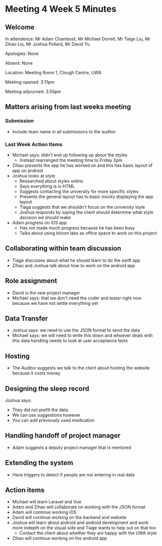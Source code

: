 # Meeting 4 Week 5 Minutes

## Welcome
In attendence: Mr Adam Chambost, Mr Michael Dorrell, Mr Taige Liu, Mr Zihao Liu, Mr Joshua Pollard, Mr David Yu

Apologies: None

Absent: None

Location: Meeting Room 1, Clough Centre, UWA

Meeting opened: 3:11pm

Meeting adjourned: 3:55pm

## Matters arising from last weeks meeting

### Submission
* Include team name in all submissions to the auditor

### Last Week Action Items
* Michael says: didn't end up following up about the styles
  * Instead rearranged the meeting time to Friday 2pm
* Zihao presents the app he has worked on and this has basic layout of app on android
* Joshua looks at style
  * Researched about styles online
  * Says everything is in HTML
  * Suggests contacting the university for more specific styles
  * Presents the general layout has to basic mocks displaying the app layout
  * Tiaga suggests that we shouldn't focus on the university style
  * Joshua responds by saying the client should determine what style decision we should make
* Adam progress on iOS app
  * Has not made much progress because he has been busy
  * Talks about using bloom labs as office space to work on this project
  
## Collaborating within team discussion
* Tiage discusses about what he should learn to do the swift app
* Zihao and Joshua talk about how to work on the android app

## Role assignment
* David is the new project manager
* Michael says: that we don't need the coder and tester right now because we have not settle everything yet

## Data Transfer
* Joshua says: we need to use the JSON format to send the data
* Michael says: we will need to write this down and whoever deals with this data handling needs to look at user acceptance tests

## Hosting
* The Auditor suggests we talk to the client about hosting the website because it costs money

## Designing the sleep record
Joshua says:
  * They did not prefill the data
  * We can use suggestions however
  * You can add previously used medication

## Handling handoff of project manager
* Adam suggests a deputy project manager that is mentored 

## Extending the system
* Have triggers to detect if people are not entering in real data

## Action items
* Michael will learn Laravel and Vue
* Adam and Zihao will collaborate on working with the JSON format 
* Adam will continue working iOS
* David will continue working on the backend and website
* Joshua will learn about android and android development and work more indepth on the visual side and Tiage wants to help out on that too
  * Contact the client about whether they are happy with the UWA style
* Zihao will continue working on the android app

